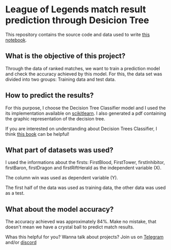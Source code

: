# League of Legends match result prediction through Desicion Tree

This repository contains the source code and data used to write [this notebook](https://www.kaggle.com/natliacarvalho/league-of-legends-decision-trees).

## What is the objective of this project?

Through the data of ranked matches, we want to train a prediction model and check the accuracy achieved by this model. For this, the data set was divided into two groups: Training data and test data.

## How to predict the results?

For this purpose, I choose the Decision Tree Classifier model and I used the its implementation available on [scikitlearn](https://scikit-learn.org/stable/modules/tree.html#tree-algorithms). I also generated a pdf containing the graphic representation of the decision tree.

If you are interested on understanding about Decision Trees Classifier, I think [this book](http://math.ecnu.edu.cn/~lfzhou/seminar/[Joel_Grus]_Data_Science_from_Scratch_First_Princ.pdf) can be helpful!

## What part of datasets was used?

I used the informations about the firsts: FirstBlood, FirstTower, firstInhibitor, firstBaron, firstDragon and firstRiftHerald as the independent variable (X).

The column win was used as dependent variable (Y).

The first half of the data was used as training data, the other data was used as a test.

## What about the model accuracy?

The accuracy achieved was approximately 84%. Make no mistake, that doesn't mean we have a crystal ball to predict match results.

Whas this helpful for you? Wanna talk about projects? Join us on [Telegram](https://t.me/machinelearning_br) and/or [discord](https://discord.gg/GjKasYU)